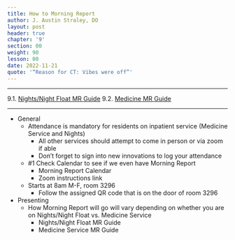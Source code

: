 ```yaml
---
title: How to Morning Report
author: J. Austin Straley, DO
layout: post
header: true
chapter: '9'
section: 00
weight: 90
lesson: 00
date: 2022-11-21
quote: '“Reason for CT: Vibes were off”'
---
```


<hr>

9.1. [Nights/Night Float MR Guide][1]
9.2. [Medicine MR Guide][2]
<hr>

- General
	- Attendance is mandatory for residents on inpatient service (Medicine Service and Nights)
		- All other services should attempt to come in person or via zoom if able
		- Don’t forget to sign into new innovations to log your attendance
	- #1 Check Calendar to see if we even have Morning Report
		- Morning Report Calendar
		- Zoom instructions link
	- Starts at 8am M-F, room 3296
        - Follow the assigned QR code that is on the door of room 3296
- Presenting
	- How Morning Report will go will vary depending on whether you are on Nights/Night Float vs. Medicine Service
		- Nights/Night Float MR Guide
        - Medicine Service MR Guide

[1]: /internguidepages/chapter09/1-nights-mr-guide/
[2]: /internguidepages/chapter09/2-medicine-mr-guide
